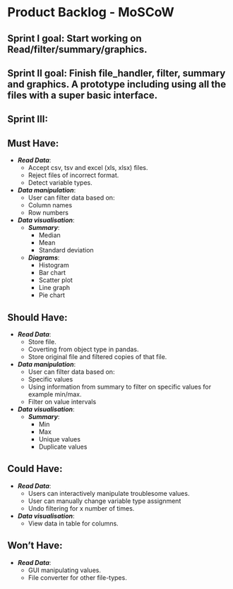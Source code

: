 # Product Backlog - MoSCoW

## Sprint I goal: Start working on Read/filter/summary/graphics.

## Sprint II goal: Finish file_handler, filter, summary and graphics. A prototype including using all the files with a super basic interface.

## Sprint III:

## Must Have:
- ***Read Data***:
    - Accept csv, tsv and excel (xls, xlsx) files.
    - Reject files of incorrect format.
    - Detect variable types.
- ***Data manipulation***:
    - User can filter data based on:
    - Column names
    - Row numbers
- ***Data visualisation***:
    - ***Summary***:
        - Median
        - Mean
        - Standard deviation
    - ***Diagrams***:
        - Histogram
        - Bar chart
        - Scatter plot
        - Line graph
        - Pie chart
## Should Have:
- ***Read Data***:
    - Store file.
    - Coverting from object type in pandas.
    - Store original file and filtered copies of that file.
- ***Data manipulation***:
    - User can filter data based on:
    - Specific values
    - Using information from summary to filter on specific values for example min/max.
    - Filter on value intervals
- ***Data visualisation***:
    - ***Summary***:
        - Min
        - Max
        - Unique values
        - Duplicate values
## Could Have:
- ***Read Data***:
    - Users can interactively manipulate troublesome values.
    - User can manually change variable type assignment
    - Undo filtering for x number of times.
- ***Data visualisation***:
    - View data in table for columns.
## Won’t Have:
- ***Read Data***:
    - GUI manipulating values.
    - File converter for other file-types.
